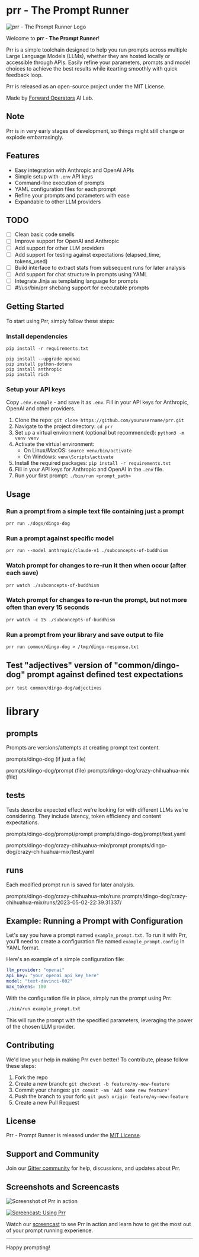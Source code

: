 # prr - The Prompt Runner

![prr - The Prompt Runner Logo](/images/prr-logo.png)

Welcome to **prr - The Prompt Runner**! 

Prr is a simple toolchain designed to help you run prompts across multiple Large Language Models (LLMs), whether they are hosted locally or accessible through APIs. Easily refine your parameters, prompts and model choices to achieve the best results while itearting smoothly with quick feedback loop.

Prr is released as an open-source project under the MIT License.

Made by [Forward Operators](https://fwdoperators.com/) AI Lab.

## Note

Prr is in very early stages of development, so things might still change or explode embarrasingly.

## Features

- Easy integration with Anthropic and OpenAI APIs
- Simple setup with `.env` API keys
- Command-line execution of prompts
- YAML configuration files for each prompt
- Refine your prompts and parameters with ease
- Expandable to other LLM providers

## TODO

- [ ] Clean basic code smells
- [ ] Improve support for OpenAI and Anthropic
- [ ] Add support for other LLM providers
- [ ] Add support for testing against expectations (elapsed_time, tokens_used)
- [ ] Build interface to extract stats from subsequent runs for later analysis
- [ ] Add support for chat structure in prompts using YAML
- [ ] Integrate Jinja as templating language for prompts
- [ ] #!/usr/bin/prr shebang support for executable prompts

## Getting Started

To start using Prr, simply follow these steps:

### Install dependencies

```prompt lib with some tooling
pip install -r requirements.txt

pip install --upgrade openai
pip install python-dotenv
pip install anthropic
pip install rich

```

### Setup your API keys

Copy `.env.example` - and save it as `.env`. Fill in your API keys for Anthropic, OpenAI and other providers.

1. Clone the repo: `git clone https://github.com/yourusername/prr.git`
2. Navigate to the project directory: `cd prr`
3. Set up a virtual environment (optional but recommended): `python3 -m venv venv`
4. Activate the virtual environment:
   - On Linux/MacOS: `source venv/bin/activate`
   - On Windows: `venv\Scripts\activate`
5. Install the required packages: `pip install -r requirements.txt`
6. Fill in your API keys for Anthropic and OpenAI in the `.env` file.
7. Run your first prompt: `./bin/run <prompt_path>`

## Usage

### Run a prompt from a simple text file containing just a prompt

```
prr run ./dogs/dingo-dog
```

### Run a prompt against specific model

```
prr run --model anthropic/claude-v1 ./subconcepts-of-buddhism
```

### Watch prompt for changes to re-run it then when occur (after each save)

```
prr watch ./subconcepts-of-buddhism
```

### Watch prompt for changes to re-run the prompt, but not more often than every 15 seconds

```
prr watch -c 15 ./subconcepts-of-buddhism
```

### Run a prompt from your library and save output to file

```
prr run common/dingo-dog > /tmp/dingo-response.txt
```

## Test "adjectives" version of "common/dingo-dog" prompt against defined test expectations

```
prr test common/dingo-dog/adjectives
```

# library


## prompts

Prompts are versions/attempts at creating prompt text content.

prompts/dingo-dog (if just a file)

prompts/dingo-dog/prompt (file)
prompts/dingo-dog/crazy-chihuahua-mix (file)

## tests

Tests describe expected effect we're looking for with different LLMs we're considering. They include latency, token efficiency and content expectations.

prompts/dingo-dog/prompt/prompt
prompts/dingo-dog/prompt/test.yaml

prompts/dingo-dog/crazy-chihuahua-mix/prompt
prompts/dingo-dog/crazy-chihuahua-mix/test.yaml

## runs

Each modified prompt run is saved for later analysis.

prompts/dingo-dog/crazy-chihuahua-mix/runs
prompts/dingo-dog/crazy-chihuahua-mix/runs/2023-05-02-22:39.31337/




## Example: Running a Prompt with Configuration

Let's say you have a prompt named `example_prompt.txt`. To run it with Prr, you'll need to create a configuration file named `example_prompt.config` in YAML format.

Here's an example of a simple configuration file:

```yaml
llm_provider: "openai"
api_key: "your_openai_api_key_here"
model: "text-davinci-002"
max_tokens: 100
```

With the configuration file in place, simply run the prompt using Prr:

```bash
./bin/run example_prompt.txt
```

This will run the prompt with the specified parameters, leveraging the power of the chosen LLM provider.

## Contributing

We'd love your help in making Prr even better! To contribute, please follow these steps:

1. Fork the repo
2. Create a new branch: `git checkout -b feature/my-new-feature`
3. Commit your changes: `git commit -am 'Add some new feature'`
4. Push the branch to your fork: `git push origin feature/my-new-feature`
5. Create a new Pull Request

## License

Prr - Prompt Runner is released under the [MIT License](/LICENSE).

## Support and Community

Join our [Gitter community](https://gitter.im/prr-prompt-runner/community) for help, discussions, and updates about Prr.

## Screenshots and Screencasts

![Screenshot of Prr in action](/images/screenshot.png)

[![Screencast: Using Prr](/images/screencast-thumbnail.png)](https://youtu.be/your_video_link)

Watch our [screencast](https://youtu.be/your_video_link) to see Prr in action and learn how to get the most out of your prompt running experience.

---

Happy prompting!